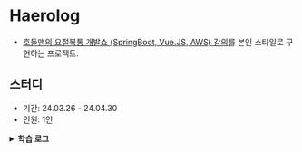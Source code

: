 # Haerolog

- [호돌맨의 요절복통 개발쇼 (SpringBoot, Vue.JS, AWS) 강의](https://inf.run/FZXu)를 본인 스타일로 구현하는 프로젝트.

## 스터디 

- 기간: 24.03.26 - 24.04.30
- 인원: 1인

<details>
    <summary><b>학습 로그</b></summary> 

| 회차 | 날짜       | 내용                   |
|----|----------|----------------------|
| 1  | 24.03.26 | (인증/인가) 세션 토큰 발급 기능, |
|    |          |                      |
|    |          |                      |
|    |          |                      |


</details> 